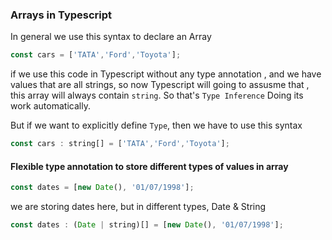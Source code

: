 ### Arrays in Typescript

In general we use this syntax to declare an Array

```js
const cars = ['TATA','Ford','Toyota'];
```

if we use this code in Typescript without any type annotation , and we have values that are all strings,
so now Typescript will going to assusme that , this array will always contain `string`.
So that's `Type Inference` Doing its work automatically.

But if we want to explicitly define `Type`, then we have to use this syntax

```js
const cars : string[] = ['TATA','Ford','Toyota'];
```

#### Flexible type annotation to store different types of values in array

```js
const dates = [new Date(), '01/07/1998'];
```
we are storing dates here, but in different types, Date & String

```js
const dates : (Date | string)[] = [new Date(), '01/07/1998'];
```